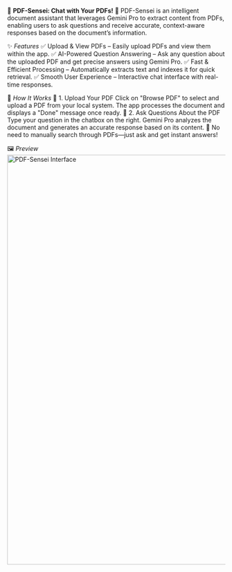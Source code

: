 📄 **PDF-Sensei: Chat with Your PDFs!** 🤖
PDF-Sensei is an intelligent document assistant that leverages Gemini Pro to extract content from PDFs, enabling users to ask questions and receive accurate, context-aware responses based on the document’s information.

✨ *Features*
✅ Upload & View PDFs – Easily upload PDFs and view them within the app.
✅ AI-Powered Question Answering – Ask any question about the uploaded PDF and get precise answers using Gemini Pro.
✅ Fast & Efficient Processing – Automatically extracts text and indexes it for quick retrieval.
✅ Smooth User Experience – Interactive chat interface with real-time responses.

🔹 *How It Works*
📌 1. Upload Your PDF
Click on "Browse PDF" to select and upload a PDF from your local system.
The app processes the document and displays a "Done" message once ready.
💬 2. Ask Questions About the PDF
Type your question in the chatbox on the right.
Gemini Pro analyzes the document and generates an accurate response based on its content.
🚀 No need to manually search through PDFs—just ask and get instant answers!

🖼️ *Preview*
<img width="948" alt="PDF-Sensei Interface" src="https://github.com/user-attachments/assets/822b6de4-47ab-4630-bfd2-9d19eaf7e2ed" />
